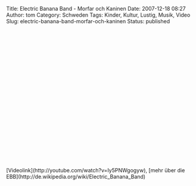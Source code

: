 Title: Electric Banana Band - Morfar och Kaninen
Date: 2007-12-18 08:27
Author: tom
Category: Schweden
Tags: Kinder, Kultur, Lustig, Musik, Video
Slug: electric-banana-band-morfar-och-kaninen
Status: published

<p>
<object width="425" height="355">
<param name="movie" value="http://www.youtube.com/v/Iy5PNWgogyw&amp;rel=1"></param><param name="wmode" value="transparent"></param>

<embed src="http://www.youtube.com/v/Iy5PNWgogyw&amp;rel=1" type="application/x-shockwave-flash" wmode="transparent" width="425" height="355">
</embed>
</object>
</p>
[Videolink](http://youtube.com/watch?v=Iy5PNWgogyw), [mehr über die
EBB](http://de.wikipedia.org/wiki/Electric_Banana_Band)


